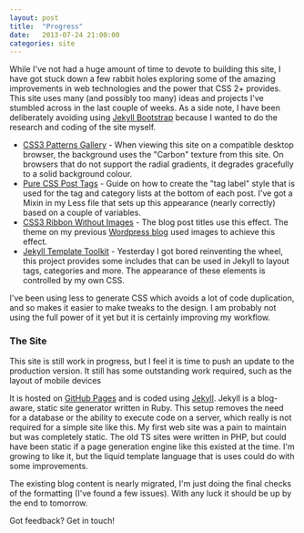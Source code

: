 ```yaml
---
layout: post
title:  "Progress"
date:   2013-07-24 21:00:00
categories: site
---
```


While I've not had a huge amount of time to devote to building this site, I have got stuck down a few rabbit holes exploring some of the amazing improvements in web technologies and the power that CSS 2+ provides. This site uses many (and possibly too many) ideas and projects I've stumbled across in the last couple of weeks. As a side note, I have been deliberately avoiding using [Jekyll Bootstrap](http://jekyllbootstrap.com/) because I wanted to do the research and coding of the site myself. 

<!--more-->

- [CSS3 Patterns Gallery](http://lea.verou.me/css3patterns/) - When viewing this site on a compatible desktop browser, the background uses the "Carbon" texture from this site. On browsers that do not support the radial gradients, it degrades gracefully to a solid background colour.
- [Pure CSS Post Tags](http://cssglobe.com/pure-css3-post-tags/) - Guide on how to create the "tag label" style that is used for the tag and category lists at the bottom of each post. I've got a Mixin in my Less file that sets up this appearance (nearly correctly) based on a couple of variables.
- [CSS3 Ribbon Without Images](http://www.sitepoint.com/pure-css3-ribbons/) - The blog post titles use this effect. The theme on my previous [Wordpress blog](http://devwithimagination.wordpress.com) used images to achieve this effect.
- [Jekyll Template Toolkit](http://www.github.com/NetzwergX/jekyll-template-toolkit) - Yesterday I got bored reinventing the wheel, this project provides some includes that can be used in Jekyll to layout tags, categories and more. The appearance of these elements is controlled by my own CSS.

I've been using less to generate CSS which avoids a lot of code duplication, and so makes it easier to make tweaks to the design. I am probably not using the full power of it yet but it is certainly improving my workflow. 

### The Site ###
This site is still work in progress, but I feel it is time to push an update to the production version. It still has some outstanding work required, such as the layout of mobile devices

It is hosted on [GitHub Pages](http://pages.github.com) and is coded using [Jekyll](http://jekyllrb.com). Jekyll is a blog-aware, static site generator written in Ruby. This setup removes the need for a database or the ability to execute code on a server, which really is not required for a simple site like this. My first web site was a pain to maintain but was completely static. The old TS sites were written in PHP, but could have been static if a page generation engine like this existed at the time. I'm growing to like it, but the liquid template language that is uses could do with some improvements.

The existing blog content is nearly migrated, I'm just doing the final checks of the formatting (I've found a few issues). With any luck it should be up by the end to tomorrow. 

Got feedback? Get in touch!





